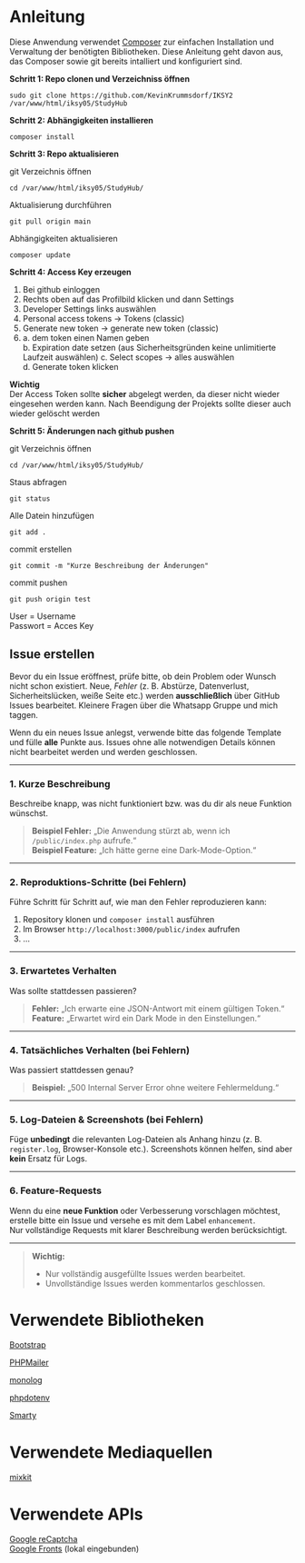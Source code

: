 # Anleitung

Diese Anwendung verwendet [Composer](https://getcomposer.org) zur einfachen Installation und Verwaltung der benötigten Bibliotheken. Diese Anleitung geht davon aus, das Composer sowie git bereits intalliert und konfiguriert sind.  
  
**Schritt 1: Repo clonen und Verzeichniss öffnen**
```
sudo git clone https://github.com/KevinKrummsdorf/IKSY2 /var/www/html/iksy05/StudyHub
```
**Schritt 2: Abhängigkeiten installieren**
```
composer install
```
**Schritt 3: Repo aktualisieren** 
  
git Verzeichnis öffnen  
```
cd /var/www/html/iksy05/StudyHub/
```
Aktualisierung durchführen   
```
git pull origin main
```
Abhängigkeiten aktualisieren
```
composer update
```  
**Schritt 4: Access Key erzeugen**  
1. Bei github einloggen
2. Rechts oben auf das Profilbild klicken und dann Settings
3. Developer Settings links auswählen
4. Personal access tokens -> Tokens (classic)
6. Generate new token -> generate new token (classic)
7. a. dem token einen Namen geben  
   b. Expiration date setzen (aus Sicherheitsgründen keine unlimitierte Laufzeit auswählen)
   c. Select scopes -> alles auswählen  
   d. Generate token klicken
     
**Wichtig**  
    Der Access Token sollte **sicher** abgelegt werden, da dieser nicht wieder eingesehen werden kann. Nach Beendigung der Projekts sollte dieser auch wieder gelöscht werden
       
**Schritt 5: Änderungen nach github pushen** 

git Verzeichnis öffnen  
```
cd /var/www/html/iksy05/StudyHub/
```
Staus abfragen  
```
git status
```
Alle Datein hinzufügen
```
git add .
```
commit erstellen
```
git commit -m "Kurze Beschreibung der Änderungen"
```
commit pushen  
```
git push origin test
```  
User = Username  
Passwort = Acces Key  

## Issue erstellen

Bevor du ein Issue eröffnest, prüfe bitte, ob dein Problem oder Wunsch nicht schon existiert. Neue, *Fehler* (z. B. Abstürze, Datenverlust, Sicherheitslücken, weiße Seite etc.) werden **ausschließlich** über GitHub Issues bearbeitet. Kleinere Fragen über die Whatsapp Gruppe und mich taggen.

Wenn du ein neues Issue anlegst, verwende bitte das folgende Template und fülle **alle** Punkte aus. Issues ohne alle notwendigen Details können nicht bearbeitet werden und werden geschlossen.

---

### 1. Kurze Beschreibung
Beschreibe knapp, was nicht funktioniert bzw. was du dir als neue Funktion wünschst.

> **Beispiel Fehler:** „Die Anwendung stürzt ab, wenn ich `/public/index.php` aufrufe.“  
> **Beispiel Feature:** „Ich hätte gerne eine Dark-Mode-Option.“

---

### 2. Reproduktions-Schritte (bei Fehlern)
Führe Schritt für Schritt auf, wie man den Fehler reproduzieren kann:
1. Repository klonen und `composer install` ausführen    
2. Im Browser `http://localhost:3000/public/index` aufrufen  
4. …

---

### 3. Erwartetes Verhalten
Was sollte stattdessen passieren?

> **Fehler:** „Ich erwarte eine JSON-Antwort mit einem gültigen Token.“  
> **Feature:** „Erwartet wird ein Dark Mode in den Einstellungen.“

---

### 4. Tatsächliches Verhalten (bei Fehlern)
Was passiert stattdessen genau?

> **Beispiel:** „500 Internal Server Error ohne weitere Fehlermeldung.“

---

### 5. Log-Dateien & Screenshots (bei Fehlern)
Füge **unbedingt** die relevanten Log-Dateien als Anhang hinzu (z. B. `register.log`, Browser-Konsole etc.). Screenshots können helfen, sind aber **kein** Ersatz für Logs.

---

### 6. Feature-Requests
Wenn du eine **neue Funktion** oder Verbesserung vorschlagen möchtest, erstelle bitte ein Issue und versehe es mit dem Label `enhancement`.  
Nur vollständige Requests mit klarer Beschreibung werden berücksichtigt.

---

> **Wichtig:**  
> - Nur vollständig ausgefüllte Issues werden bearbeitet.  
> - Unvollständige Issues werden kommentarlos geschlossen.  

# Verwendete Bibliotheken

[Bootstrap](https://github.com/twbs/bootstrap)

[PHPMailer](https://github.com/PHPMailer/PHPMailer)

[monolog](https://github.com/Seldaek/monolog)

[phpdotenv](https://github.com/vlucas/phpdotenv)    

[Smarty](https://github.com/smarty-php/smarty)

# Verwendete Mediaquellen  
[mixkit](https://mixkit.co)

# Verwendete APIs
[Google reCaptcha](https://cloud.google.com/security/products/recaptcha)  
[Google Fronts](https://fonts.google.com/icons) (lokal eingebunden)
